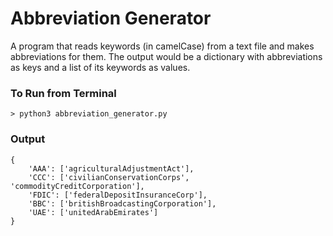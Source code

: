 # Abbreviation Generator

A program that reads keywords (in camelCase) from a text file and makes abbreviations for them. The output would be a dictionary with abbreviations as keys and a list of its keywords as values.

### To Run from Terminal

```
> python3 abbreviation_generator.py
```

### Output
```
{
    'AAA': ['agriculturalAdjustmentAct'],
    'CCC': ['civilianConservationCorps', 'commodityCreditCorporation'],
    'FDIC': ['federalDepositInsuranceCorp'],
    'BBC': ['britishBroadcastingCorporation'],
    'UAE': ['unitedArabEmirates']
}
```
